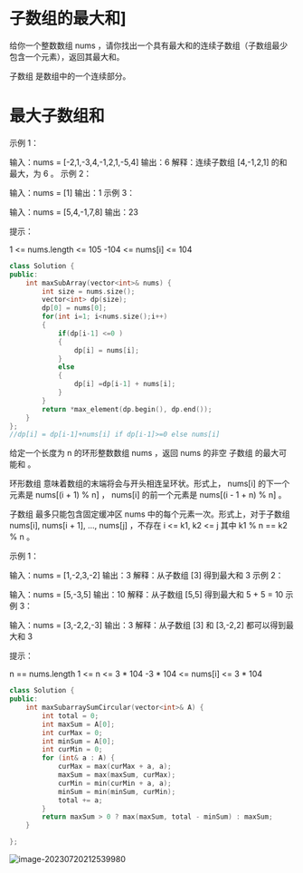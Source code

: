 # 子数组的最大和]



给你一个整数数组 nums ，请你找出一个具有最大和的连续子数组（子数组最少包含一个元素），返回其最大和。

子数组 是数组中的一个连续部分。

 

# 最大子数组和

示例 1：

输入：nums = [-2,1,-3,4,-1,2,1,-5,4]
输出：6
解释：连续子数组 [4,-1,2,1] 的和最大，为 6 。
示例 2：

输入：nums = [1]
输出：1
示例 3：

输入：nums = [5,4,-1,7,8]
输出：23


提示：

1 <= nums.length <= 105
-104 <= nums[i] <= 104

```c++
class Solution {
public:
    int maxSubArray(vector<int>& nums) {
        int size = nums.size();
        vector<int> dp(size);
        dp[0] = nums[0];
        for(int i=1; i<nums.size();i++)
        {
            if(dp[i-1] <=0 )
            {
                dp[i] = nums[i];
            }
            else
            {
                dp[i] =dp[i-1] + nums[i];
            }
        }
        return *max_element(dp.begin(), dp.end());
    }
};
//dp[i] = dp[i-1]+nums[i] if dp[i-1]>=0 else nums[i]
```

给定一个长度为 n 的环形整数数组 nums ，返回 nums 的非空 子数组 的最大可能和 。

环形数组 意味着数组的末端将会与开头相连呈环状。形式上， nums[i] 的下一个元素是 nums[(i + 1) % n] ， nums[i] 的前一个元素是 nums[(i - 1 + n) % n] 。

子数组 最多只能包含固定缓冲区 nums 中的每个元素一次。形式上，对于子数组 nums[i], nums[i + 1], ..., nums[j] ，不存在 i <= k1, k2 <= j 其中 k1 % n == k2 % n 。

 

示例 1：

输入：nums = [1,-2,3,-2]
输出：3
解释：从子数组 [3] 得到最大和 3
示例 2：

输入：nums = [5,-3,5]
输出：10
解释：从子数组 [5,5] 得到最大和 5 + 5 = 10
示例 3：

输入：nums = [3,-2,2,-3]
输出：3
解释：从子数组 [3] 和 [3,-2,2] 都可以得到最大和 3


提示：

n == nums.length
1 <= n <= 3 * 104
-3 * 104 <= nums[i] <= 3 * 104

```c++
class Solution {
public:
    int maxSubarraySumCircular(vector<int>& A) {
        int total = 0;
        int maxSum = A[0];
        int curMax = 0;
        int minSum = A[0];
        int curMin = 0;
        for (int& a : A) {
            curMax = max(curMax + a, a);
            maxSum = max(maxSum, curMax);
            curMin = min(curMin + a, a);
            minSum = min(minSum, curMin);
            total += a;
        }
        return maxSum > 0 ? max(maxSum, total - minSum) : maxSum;
    }

};

```

![image-20230720212539980](C:\Users\Administrator\AppData\Roaming\Typora\typora-user-images\image-20230720212539980.png)